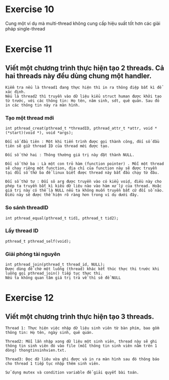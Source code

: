 # Exercise 10 
Cung một ví dụ mà multi-thread không cung cấp hiệu suất tốt hơn các giải pháp single-thread

# Exercise 11 
## Viết một chương trình thực hiện tạo 2 threads. Cả hai threads này đều dùng chung một handler.
    Kiểm tra nếu là thread1 đang thực hiện thì in ra thông điệp bất kì để xác định. 
    Nếu là thread2 thì truyền vào dữ liệu kiểu struct human được khởi tạo từ trước, với các thông tin: Họ tên, năm sinh, sdt, quê quán. Sau đó in các thông tin này ra màn hình.

### Tạo một thread mới
    
    int pthread_creat(pthread_t *threadID, pthread_attr_t *attr, void *(*start)(void *), void *args);

    Đối số đầu tiên : Một khi tiến trình được gọi thành công, đối số đầu tiên sẽ giữ thread ID của thread mới được tạo.

    Đối số thứ hai : Thông thường giá trị này đặt thành NULL.

    Đối số thứ ba : Là một con trỏ hàm (function pointer) . Mỗi một thread sẽ chạy riêng một function, địa chỉ của function này sẽ được truyền tại đối số thứ ba để linux biết được thread này bắt đầu chạy từ đâu.

    Đối số thứ tư : Đối sô arg được truyền vào có kiểu void, điều này cho phép ta truyền bất kì kiểu dữ liệu nào vào hàm xử lý của thread. Hoặc giá trị này có thể là NULL nếu ta không muốn truyền bất cứ đối số nào. Điều này sẽ được thể hiện rõ ràng hơn trong ví dụ dưới đây.


### So sánh threadID
    int pthread_equal(pthread_t tid1, pthread_t tid2);

### Lấy thread ID
    pthread_t pthread_self(void);

### Giải phóng tài nguyên 
    int pthread_join(pthread_t thread_id, NULL);
    Được dùng để chờ một luồng (thread) khác kết thúc thực thi trước khi luồng gọi pthread_join() tiếp tục thực thi. 
    Nếu ta không quan tâm giá trị trả về thì sẽ để NULL

# Exercise 12
## Viết một chương trình thực hiện tạo 3 threads.
    Thread 1: Thực hiện việc nhập dữ liệu sinh viên từ bàn phím, bao gồm thông tin: Họ tên, ngày sinh, quê quán.

    Thread2: Mỗi lần nhập xong dữ liệu một sinh viên, thread này sẽ ghi thông tin sinh viên đó vào file (mỗi thông tin sinh viên nằm trên 1 dòng) thongtinsinhvien.txt.

    Thread3: Đọc dữ liệu vừa ghi được và in ra màn hình sau đó thông báo cho thread 1 tiếp tục nhập thêm sinh viên.

    Sử dụng mutex và condition variable để giải quyết bài toán.
